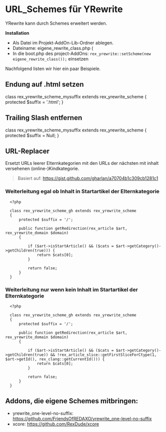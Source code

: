 # URL_Schemes für YRewrite
YRewrite kann durch Schemes erweitert werden. 

**Installation**
- Als Datei im Projekt-AddOn-Lib-Ordner ablegen. 
- Dateiname: eigene_rewrite_class.php (
- In die boot.php des project-AddOns: `rex_yrewrite::setScheme(new eigene_rewrite_class());` einsetzen

Nachfolgend listen wir hier ein paar Beispiele. 

## Endung auf .html setzen
class rex_yrewrite_scheme_mysuffix extends rex_yrewrite_scheme
  {
      protected $suffix = '.html';
  }
  
## Trailing Slash entfernen
class rex_yrewrite_scheme_mysuffix extends rex_yrewrite_scheme
  {
      protected $suffix = Null;
  }  
  

## URL-Replacer

Ersetzt URLs leerer Elternkategorien mit den URLs der nächsten mit inhalt versehenen (online-)Kindkategorie.

> Basiert auf: https://gist.github.com/gharlan/a70704b1c309cb1281c1


### Weiterleitung egal ob Inhalt in Startartikel der Elternkategorie
      <?php

      class rex_yrewrite_scheme_gh extends rex_yrewrite_scheme
      {
          protected $suffix = '/';

          public function getRedirection(rex_article $art, rex_yrewrite_domain $domain)
          {

              if ($art->isStartArticle() && ($cats = $art->getCategory()->getChildren(true))) {
                  return $cats[0];
              }

              return false;
          }
      }

### Weiterleitung nur wenn kein Inhalt im Startartikel der Elternkategorie

      <?php

      class rex_yrewrite_scheme_gh extends rex_yrewrite_scheme
      {
          protected $suffix = '/';

          public function getRedirection(rex_article $art, rex_yrewrite_domain $domain)
          {

              if ($art->isStartArticle() && ($cats = $art->getCategory()->getChildren(true)) && !rex_article_slice::getFirstSliceForCtype(1, $art->getId(), rex_clang::getCurrentId())) {
                  return $cats[0];
              }

              return false;
          }
      }

## Addons, die eigene Schemes mitbringen:

- yrewrite_one-level-no-suffix: https://github.com/FriendsOfREDAXO/yrewrite_one-level-no-suffix
- xcore: https://github.com/RexDude/xcore
